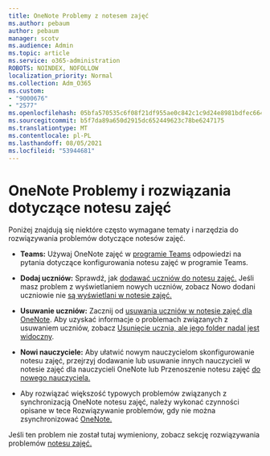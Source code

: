 ```yaml
---
title: OneNote Problemy z notesem zajęć
ms.author: pebaum
author: pebaum
manager: scotv
ms.audience: Admin
ms.topic: article
ms.service: o365-administration
ROBOTS: NOINDEX, NOFOLLOW
localization_priority: Normal
ms.collection: Adm_O365
ms.custom:
- "9000676"
- "2577"
ms.openlocfilehash: 05bfa570535c6f08f21df955ae0c842c1c9d24e8981bdfec6642c1a1729d68f8
ms.sourcegitcommit: b5f7da89a650d2915dc652449623c78be6247175
ms.translationtype: MT
ms.contentlocale: pl-PL
ms.lasthandoff: 08/05/2021
ms.locfileid: "53944681"
---
```

# <a name="onenote-class-notebook-issues-and-resolutions"></a>OneNote Problemy i rozwiązania dotyczące notesu zajęć

Poniżej znajdują się niektóre często wymagane tematy i narzędzia do rozwiązywania problemów dotyczące notesów zajęć.

- **Teams:** Używaj OneNote zajęć w [programie Teams](https://support.office.com/article/bd77f11f-27cd-4d41-bfbd-2b11799f1440) odpowiedzi na pytania dotyczące konfigurowania notesu zajęć w programie Teams.

- **Dodaj uczniów:** Sprawdź, jak [dodawać uczniów do notesu zajęć.](https://support.office.com/article/149882af-506a-4689-9fee-39309b97aae8) Jeśli masz problem z wyświetlaniem nowych uczniów, zobacz Nowo dodani uczniowie nie [są wyświetlani w notesie zajęć.](https://support.office.com/article/4da02c45-b435-4af1-921b-51b8ee40e1c9)

- **Usuwanie uczniów:** Zacznij od [usuwania uczniów w notesie zajęć dla OneNote](https://support.office.com/article/86dcf019-408f-4de8-8055-eb61f1578c3c). Aby uzyskać informacje o problemach związanych z usuwaniem uczniów, zobacz [Usunięcie ucznia, ale jego folder nadal jest widoczny](https://support.office.com/article/0ed81eaa-c14a-436f-bb6f-ce95f130cc71).

- **Nowi nauczyciele:** Aby ułatwić nowym nauczycielom skonfigurowanie [](https://support.office.com/article/fdcb870b-49a7-4a14-9ea6-d817f88026f8) notesu zajęć, przejrzyj dodawanie lub usuwanie innych nauczycieli w notesie zajęć dla nauczycieli OneNote lub Przenoszenie notesu zajęć [do nowego nauczyciela.](https://support.office.com/article/84ef5d4a-0eec-4d5b-bc22-1317bc3b9027)

- Aby rozwiązać większość typowych problemów związanych z synchronizacją OneNote notesu zajęć, należy wykonać czynności opisane w tece Rozwiązywanie problemów, gdy nie można zsynchronizować [OneNote.](https://support.office.com/article/Fix-issues-when-you-can-t-sync-OneNote-299495ef-66d1-448f-90c1-b785a6968d45)

Jeśli ten problem nie został tutaj wymieniony, zobacz sekcję rozwiązywania problemów [notesu zajęć.](https://support.office.com/article/class-notebook-ee70aff9-52e8-449f-be6a-7cbc1d65eaea) [](https://support.office.com/article/class-notebook-ee70aff9-52e8-449f-be6a-7cbc1d65eaea#ID0EAABAAA=Manage&ID0EABAAA=Troubleshoot) 



